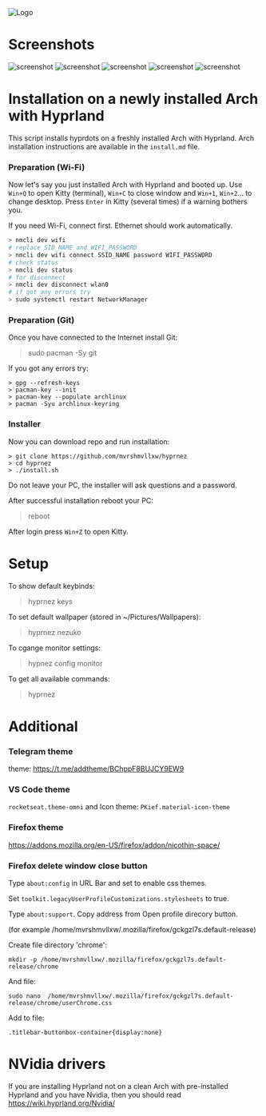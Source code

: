 ![Logo](/src/logo.jpg)

# Screenshots

![screenshot](/src/1.png)
![screenshot](/src/2.png)
![screenshot](/src/3.png)
![screenshot](/src/4.png)
![screenshot](/src/5.png)

# Installation on a newly installed Arch with Hyprland

This script installs hyprdots on a freshly installed Arch with Hyprland. Arch installation instructions are available in the `install.md` file.

### Preparation (Wi-Fi)

Now let's say you just installed Arch with Hyprland and booted up. Use `Win+Q` to open Kitty (terminal), `Win+C` to close window and `Win+1`, `Win+2`... to change desktop. Press `Enter` in Kitty (several times) if a warning bothers you.

If you need Wi-Fi, connect first. Ethernet should work automatically.

```bash
> nmcli dev wifi
# replace SID_NAME and WIFI_PASSWORD
> nmcli dev wifi connect SSID_NAME password WIFI_PASSWORD
# check status
> nmcli dev status
# for disconnect
> nmcli dev disconnect wlan0
# if got any errors try
> sudo systemctl restart NetworkManager
```

### Preparation (Git)

Once you have connected to the Internet install Git:

> sudo pacman -Sy git

If you got any errors try:

```
> gpg --refresh-keys
> pacman-key --init
> pacman-key --populate archlinux
> pacman -Syu archlinux-keyring
```

### Installer 

Now you can download repo and run installation:

```
> git clone https://github.com/mvrshmvllxw/hyprnez
> cd hyprnez
> ./install.sh
```

Do not leave your PC, the installer will ask questions and a password.

After successful installation reboot your PC:

> reboot

After login press `Win+Z` to open Kitty.

# Setup

To show default keybinds:

> hyprnez keys

To set default wallpaper (stored in ~/Pictures/Wallpapers):

> hyprnez nezuko

To cgange monitor settings:

> hypnez config monitor

To get all available commands:

> hyprnez

# Additional

### Telegram theme
theme: https://t.me/addtheme/BChppF8BUJCY9EW9

### VS Code theme
`rocketseat.theme-omni` and Icon theme: `PKief.material-icon-theme`

### Firefox theme
https://addons.mozilla.org/en-US/firefox/addon/nicothin-space/

### Firefox delete window close button

Type `about:config` in URL Bar and set to enable css themes.

Set `toolkit.legacyUserProfileCustomizations.stylesheets` to true.

Type `about:support`. Copy address from Open profile direcory button.

(for example /home/mvrshmvllxw/.mozilla/firefox/gckgzl7s.default-release)

Create file directory 'chrome':

`mkdir -p /home/mvrshmvllxw/.mozilla/firefox/gckgzl7s.default-release/chrome`

And file:

`sudo nano  /home/mvrshmvllxw/.mozilla/firefox/gckgzl7s.default-release/chrome/userChrome.css`

Add to file:

`.titlebar-buttonbox-container{display:none} `

# NVidia drivers

If you are installing Hyprland not on a clean Arch with pre-installed Hyprland and you have Nvidia, then you should read https://wiki.hyprland.org/Nvidia/



